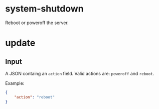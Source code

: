 # system-shutdown

Reboot or poweroff the server.

# update

## Input

A JSON containg an `action` field. Valid actions are: `poweroff` and `reboot`.

Example:
```json
{
    "action": "reboot"
}
```
